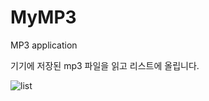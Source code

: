 # MyMP3
MP3 application

기기에 저장된 mp3 파일을 읽고 리스트에 올립니다.

![list](https://user-images.githubusercontent.com/74638588/147723587-fbf8c8a2-307c-4bde-a2c8-338493a5fa75.png)


